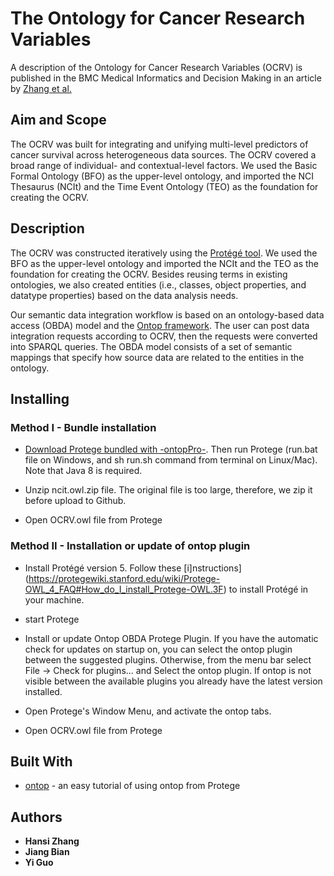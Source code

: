 # The Ontology for Cancer Research Variables


A description of the Ontology for Cancer Research Variables (OCRV) is published in the BMC Medical Informatics and Decision Making in an article by [Zhang et al.](https://bmcmedinformdecismak.biomedcentral.com/articles/10.1186/s12911-018-0636-4)

## Aim and Scope

The OCRV was built for integrating and unifying multi-level predictors of cancer survival across heterogeneous data sources. The OCRV covered a broad range of individual- and contextual-level factors. We used the Basic Formal Ontology (BFO) as the upper-level ontology, and imported the NCI Thesaurus (NCIt) and the Time Event Ontology (TEO) as the foundation for creating the OCRV.

## Description

The OCRV was constructed iteratively using the [Protégé tool](https://protege.stanford.edu/). We used the BFO as the upper-level ontology and imported the NCIt and the TEO as the foundation for creating the OCRV. Besides reusing terms in existing ontologies, we also created entities (i.e., classes, object properties, and datatype properties) based on the data analysis needs.

Our semantic data integration workflow is based on an ontology-based data access (OBDA) model and the [Ontop framework](https://ontop.inf.unibz.it/). The user can post data integration requests according to OCRV, then the requests were converted into SPARQL queries. The OBDA model consists of a set of semantic mappings that specify how source data are related to the entities in the ontology.

## Installing

### Method I - Bundle installation

* [Download Protege bundled with -ontopPro-](https://sourceforge.net/projects/ontop4obda/files/). Then run Protege (run.bat file on Windows, and sh run.sh command from terminal on Linux/Mac). Note that Java 8 is required.

* Unzip ncit.owl.zip file.  The original file is too large, therefore, we zip it before upload to Github.

* Open OCRV.owl file from Protege

### Method II - Installation or update of ontop plugin

* Install Protégé version 5.  Follow these [i]nstructions](https://protegewiki.stanford.edu/wiki/Protege-OWL_4_FAQ#How_do_I_install_Protege-OWL.3F) to install Protégé in your machine.

* start Protege

* Install or update Ontop OBDA Protege Plugin. If you have the automatic check for updates on startup on, you can select the ontop plugin between the suggested plugins. Otherwise, from the menu bar select File -> Check for plugins... and Select the ontop plugin. If ontop is not visible between the available plugins you already have the latest version installed.

* Open Protege's Window Menu, and activate the ontop tabs.

* Open OCRV.owl file from Protege


## Built With
* [ontop](https://github.com/ontop/ontop/wiki/Easy-Tutorial%3A-Using-Ontop-from-Protege) - an easy tutorial of using ontop from Protege

## Authors

* **Hansi Zhang**
* **Jiang Bian**
* **Yi Guo**
